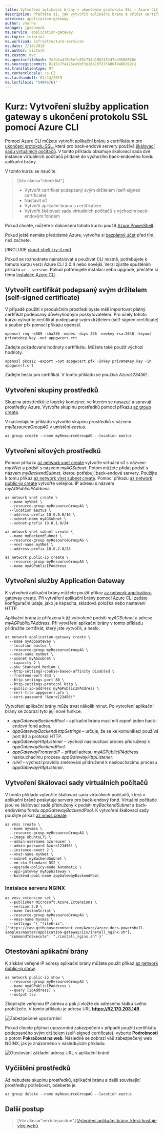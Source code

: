 ```yaml
---
title: Vytvoření aplikační brány s ukončením protokolu SSL – Azure CLI
description: Přečtěte si, jak vytvořit aplikační bránu a přidat certifikát pro ukončení protokolu SSL pomocí Azure CLI.
services: application-gateway
author: vhorne
manager: jpconnock
ms.service: application-gateway
ms.topic: tutorial
ms.workload: infrastructure-services
ms.date: 7/14/2018
ms.author: victorh
ms.custom: mvc
ms.openlocfilehash: 7efb2a419b5efc69e734d190245247db3588868e
ms.sourcegitcommit: 8115c7fa126ce9bf3e16415f275680f4486192c1
ms.translationtype: MT
ms.contentlocale: cs-CZ
ms.lasthandoff: 01/24/2019
ms.locfileid: "54846761"
---
```

# <a name="tutorial-create-an-application-gateway-with-ssl-termination-using-the-azure-cli"></a>Kurz: Vytvoření služby application gateway s ukončení protokolu SSL pomocí Azure CLI

Pomocí Azure CLI můžete vytvořit [aplikační bránu](overview.md) s certifikátem pro [ukončení protokolu SSL](ssl-overview.md), která pro back-endové servery používá [škálovací sadu virtuálních počítačů](../virtual-machine-scale-sets/virtual-machine-scale-sets-overview.md). V tomto příkladu obsahuje škálovací sada dvě instance virtuálních počítačů přidané do výchozího back-endového fondu aplikační brány.

V tomto kurzu se naučíte:

> [!div class="checklist"]
> * Vytvořit certifikát podepsaný svým držitelem (self-signed certificate)
> * Nastavit síť
> * Vytvořit aplikační bránu s certifikátem
> * Vytvořit škálovací sadu virtuálních počítačů s výchozím back-endovým fondem

Pokud chcete, můžete k dokončení tohoto kurzu použít [Azure PowerShell](tutorial-ssl-powershell.md).

Pokud ještě nemáte předplatné Azure, vytvořte si [bezplatný účet](https://azure.microsoft.com/free/?WT.mc_id=A261C142F) před tím, než začnete.

[!INCLUDE [cloud-shell-try-it.md](../../includes/cloud-shell-try-it.md)]

Pokud se rozhodnete nainstalovat a používat CLI místně, potřebujete k tomuto kurzu verzi Azure CLI 2.0.4 nebo novější. Verzi zjistíte spuštěním příkazu `az --version`. Pokud potřebujete instalaci nebo upgrade, přečtěte si téma [Instalace Azure CLI](/cli/azure/install-azure-cli).

## <a name="create-a-self-signed-certificate"></a>Vytvořit certifikát podepsaný svým držitelem (self-signed certificate)

V případě použití v produkčním prostředí byste měli importovat platný certifikát podepsaný důvěryhodným poskytovatelem. Pro účely tohoto kurzu vytvoříte certifikát podepsaný svým držitelem (self-signed certificate) a soubor pfx pomocí příkazu openssl.

```azurecli-interactive
openssl req -x509 -sha256 -nodes -days 365 -newkey rsa:2048 -keyout privateKey.key -out appgwcert.crt
```

Zadejte požadované hodnoty certifikátu. Můžete také použít výchozí hodnoty.

```azurecli-interactive
openssl pkcs12 -export -out appgwcert.pfx -inkey privateKey.key -in appgwcert.crt
```

Zadejte heslo pro certifikát. V tomto příkladu se používá *Azure123456!* .

## <a name="create-a-resource-group"></a>Vytvoření skupiny prostředků

Skupina prostředků je logický kontejner, ve kterém se nasazují a spravují prostředky Azure. Vytvořte skupinu prostředků pomocí příkazu [az group create](/cli/azure/group#create).

V následujícím příkladu vytvoříte skupinu prostředků s názvem *myResourceGroupAG* v umístění *eastus*.

```azurecli-interactive 
az group create --name myResourceGroupAG --location eastus
```

## <a name="create-network-resources"></a>Vytvoření síťových prostředků

Pomocí příkazu [az network vnet create](/cli/azure/network/vnet#az-net) vytvořte virtuální síť s názvem *myVNet* a podsíť s názvem *myAGSubnet*. Potom můžete přidat podsíť s názvem *myBackendSubnet*, kterou potřebují back-endové servery. Použijte k tomu příkaz [az network vnet subnet create](/cli/azure/network/vnet/subnet). Pomocí příkazu [az network public-ip create](/cli/azure/network/public-ip#az-network_public_ip_create) vytvořte veřejnou IP adresu s názvem *myAGPublicIPAddress*.

```azurecli-interactive
az network vnet create \
  --name myVNet \
  --resource-group myResourceGroupAG \
  --location eastus \
  --address-prefix 10.0.0.0/16 \
  --subnet-name myAGSubnet \
  --subnet-prefix 10.0.1.0/24

az network vnet subnet create \
  --name myBackendSubnet \
  --resource-group myResourceGroupAG \
  --vnet-name myVNet \
  --address-prefix 10.0.2.0/24

az network public-ip create \
  --resource-group myResourceGroupAG \
  --name myAGPublicIPAddress
```

## <a name="create-the-application-gateway"></a>Vytvoření služby Application Gateway

K vytvoření aplikační brány můžete použít příkaz [az network application-gateway create](/cli/azure/network/application-gateway#create). Při vytváření aplikační brány pomocí Azure CLI zadáte konfigurační údaje, jako je kapacita, skladová položka nebo nastavení HTTP. 

Aplikační brána je přiřazena k již vytvořené podsíti *myAGSubnet* a adrese *myAGPublicIPAddress*. Při vytváření aplikační brány v tomto příkladu přidružíte certifikát, který jste vytvořili, a heslo. 

```azurecli-interactive
az network application-gateway create \
  --name myAppGateway \
  --location eastus \
  --resource-group myResourceGroupAG \
  --vnet-name myVNet \
  --subnet myAGsubnet \
  --capacity 2 \
  --sku Standard_Medium \
  --http-settings-cookie-based-affinity Disabled \
  --frontend-port 443 \
  --http-settings-port 80 \
  --http-settings-protocol Http \
  --public-ip-address myAGPublicIPAddress \
  --cert-file appgwcert.pfx \
  --cert-password "Azure123456!"

```

 Vytvoření aplikační brány může trvat několik minut. Po vytvoření aplikační brány se zobrazí tyto její nové funkce:

- *appGatewayBackendPool* – aplikační brána musí mít aspoň jeden back-endový fond adres.
- *appGatewayBackendHttpSettings* – určuje, že se ke komunikaci používá port 80 a protokol HTTP.
- *appGatewayHttpListener* – výchozí naslouchací proces přidružený k *appGatewayBackendPool*.
- *appGatewayFrontendIP* – přiřadí adresu *myAGPublicIPAddress* naslouchacímu procesu *appGatewayHttpListener*.
- *rule1* – výchozí pravidlo směrování přidružené k naslouchacímu procesu *appGatewayHttpListener*.

## <a name="create-a-virtual-machine-scale-set"></a>Vytvoření škálovací sady virtuálních počítačů

V tomto příkladu vytvoříte škálovací sadu virtuálních počítačů, která v aplikační bráně poskytuje servery pro back-endový fond. Virtuální počítače jsou ve škálovací sadě přidruženy k podsíti *myBackendSubnet* a back-endovému fondu *appGatewayBackendPool*. K vytvoření škálovací sady použijte příkaz [az vmss create](/cli/azure/vmss#az-vmss-create).

```azurecli-interactive
az vmss create \
  --name myvmss \
  --resource-group myResourceGroupAG \
  --image UbuntuLTS \
  --admin-username azureuser \
  --admin-password Azure123456! \
  --instance-count 2 \
  --vnet-name myVNet \
  --subnet myBackendSubnet \
  --vm-sku Standard_DS2 \
  --upgrade-policy-mode Automatic \
  --app-gateway myAppGateway \
  --backend-pool-name appGatewayBackendPool
```

### <a name="install-nginx"></a>Instalace serveru NGINX

```azurecli-interactive
az vmss extension set \
  --publisher Microsoft.Azure.Extensions \
  --version 2.0 \
  --name CustomScript \
  --resource-group myResourceGroupAG \
  --vmss-name myvmss \
  --settings '{ "fileUris": ["https://raw.githubusercontent.com/Azure/azure-docs-powershell-samples/master/application-gateway/iis/install_nginx.sh"],
  "commandToExecute": "./install_nginx.sh" }'
```

## <a name="test-the-application-gateway"></a>Otestování aplikační brány

K získání veřejné IP adresy aplikační brány můžete použít příkaz [az network public-ip show](/cli/azure/network/public-ip#az-network_public_ip_show).

```azurecli-interactive
az network public-ip show \
  --resource-group myResourceGroupAG \
  --name myAGPublicIPAddress \
  --query [ipAddress] \
  --output tsv
```

Zkopírujte veřejnou IP adresu a pak ji vložte do adresního řádku svého prohlížeče. V tomto příkladu je adresa URL **https://52.170.203.149**.

![Zabezpečené upozornění](./media/tutorial-ssl-cli/application-gateway-secure.png)

Pokud chcete přijímat upozornění zabezpečení v případě použití certifikátu podepsaného svým držitelem (self-signed certificate), vyberte **Podrobnosti** a potom **Pokračovat na web**. Následně se zobrazí váš zabezpečený web NGINX, jak je znázorněno v následujícím příkladu:

![Otestování základní adresy URL v aplikační bráně](./media/tutorial-ssl-cli/application-gateway-nginx.png)

## <a name="clean-up-resources"></a>Vyčištění prostředků

Až nebudete skupinu prostředků, aplikační bránu a další související prostředky potřebovat, odeberte je.

```azurecli-interactive
az group delete --name myResourceGroupAG --location eastus
```

## <a name="next-steps"></a>Další postup

> [!div class="nextstepaction"]
> [Vytvoření aplikační brány, která hostuje více webů](./tutorial-multiple-sites-cli.md)
